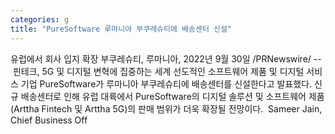 ```yaml
---
categories: g
title: "PureSoftware 루마니아 부쿠레슈티에 배송센터 신설"
---
```

유럽에서 회사 입지 확장    부쿠레슈티, 루마니아, 2022년 9월 30일 /PRNewswire/ -- 핀테크, 5G 및 디지털 변혁에 집중하는 세계 선도적인 소프트웨어 제품 및 디지털 서비스 기업 PureSoftware가 루마니아 부쿠레슈티에 배송센터를 신설한다고 발표했다. 신규 배송센터로 인해 유럽 대륙에서 PureSoftware의 디지털 솔루션 및 소프트웨어 제품(Arttha Fintech 및 Arttha 5G)의 판매 범위가 더욱 확장될 전망이다.            Sameer Jain, Chief Business Off